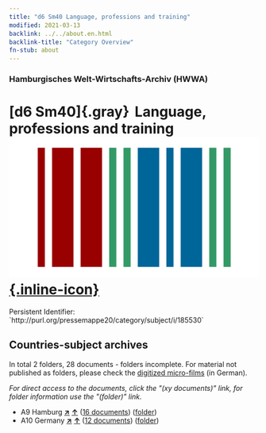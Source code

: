 ```yaml
---
title: "d6 Sm40 Language, professions and training"
modified: 2021-03-13
backlink: ../../about.en.html
backlink-title: "Category Overview"
fn-stub: about
---
```


### Hamburgisches Welt-Wirtschafts-Archiv (HWWA)

# [d6 Sm40]{.gray}&#8201; Language, professions and training &#160; [![Wikidata](/images/Wikidata-logo.svg "Wikidata"){.inline-icon}](http://www.wikidata.org/entity/Q104699265)

<div class="hint">Persistent Identifier: `http://purl.org/pressemappe20/category/subject/i/185530`</div>







## Countries-subject archives





In total 2 folders, 28 documents - folders incomplete.
For material not published as folders, please check the [digitized micro-films](/film/h1_sh.de.html) (in German).

_For direct access to the documents, click the "(xy documents)" link, for folder information use the "(folder)" link._


- A9 Hamburg [**&nearr;**](../../../geo/i/140905/about.en.html "Hamburg (all folders)") [**&uarr;**](../../../geo/about.en.html#A9 "Country category system") (<a href="https://pm20.zbw.eu/iiifview/folder/sh/140905,185530" title="about: Hamburg : Language, professions and training" target="_blank">16 documents</a>) ([folder](../../../../folder/sh/1409xx/140905/1855xx/185530/about.en.html))
- A10 Germany [**&nearr;**](../../../geo/i/126128/about.en.html "Germany (all folders)") [**&uarr;**](../../../geo/about.en.html#A10 "Country category system") (<a href="https://pm20.zbw.eu/iiifview/folder/sh/126128,185530" title="about: Germany : Language, professions and training" target="_blank">12 documents</a>) ([folder](../../../../folder/sh/1261xx/126128/1855xx/185530/about.en.html))








